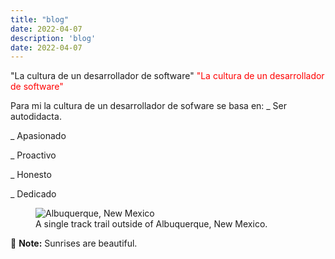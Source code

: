 ```yaml
---
title: "blog"
date: 2022-04-07
description: 'blog'
date: 2022-04-07
---
```


 "La cultura de un desarrollador de software"
 <font color="red">"La cultura de un desarrollador de software"</font>
 
Para mi la cultura de un desarrollador de sofware se basa en:
_ Ser autodidacta.

_ Apasionado

_ Proactivo

_ Honesto

_ Dedicado

<figure>
    <img src="/assets/images/albuquerque.jpg"
         alt="Albuquerque, New Mexico">
    <figcaption>A single track trail outside of Albuquerque, New Mexico.</figcaption>
</figure>

:memo: **Note:** Sunrises are beautiful.



